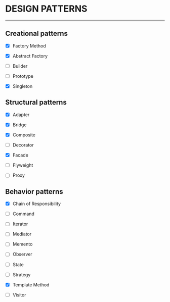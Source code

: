 # DESIGN PATTERNS
---

## Creational patterns

- [x] Factory Method

- [x] Abstract Factory 

- [ ] Builder

- [ ] Prototype

- [x] Singleton


## Structural patterns

- [x] Adapter

- [x] Bridge 

- [x] Composite 

- [ ] Decorator

- [x] Facade

- [ ] Flyweight

- [ ] Proxy

## Behavior patterns

- [x] Chain of Responsibility

- [ ] Command

- [ ] Iterator

- [ ] Mediator

- [ ] Memento

- [ ] Observer 

- [ ] State

- [ ] Strategy

- [x] Template Method

- [ ] Visitor
